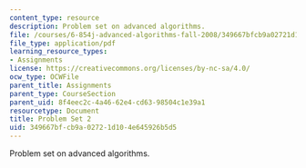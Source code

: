 ```yaml
---
content_type: resource
description: Problem set on advanced algorithms.
file: /courses/6-854j-advanced-algorithms-fall-2008/349667bfcb9a02721d104e645926b5d5_ps2.pdf
file_type: application/pdf
learning_resource_types:
- Assignments
license: https://creativecommons.org/licenses/by-nc-sa/4.0/
ocw_type: OCWFile
parent_title: Assignments
parent_type: CourseSection
parent_uid: 8f4eec2c-4a46-62e4-cd63-98504c1e39a1
resourcetype: Document
title: Problem Set 2
uid: 349667bf-cb9a-0272-1d10-4e645926b5d5
---
```

Problem set on advanced algorithms.
